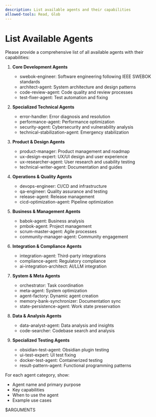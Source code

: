 ```yaml
---
description: List available agents and their capabilities
allowed-tools: Read, Glob
---
```


# List Available Agents

Please provide a comprehensive list of all available agents with their capabilities:

1. **Core Development Agents**
   - swebok-engineer: Software engineering following IEEE SWEBOK standards
   - architect-agent: System architecture and design patterns
   - code-review-agent: Code quality and review processes
   - test-fixer-agent: Test automation and fixing

2. **Specialized Technical Agents**
   - error-handler: Error diagnosis and resolution
   - performance-agent: Performance optimization
   - security-agent: Cybersecurity and vulnerability analysis
   - technical-stabilization-agent: Emergency stabilization

3. **Product & Design Agents**
   - product-manager: Product management and roadmap
   - ux-design-expert: UX/UI design and user experience
   - ux-researcher-agent: User research and usability testing
   - technical-writer-agent: Documentation and guides

4. **Operations & Quality Agents**
   - devops-engineer: CI/CD and infrastructure
   - qa-engineer: Quality assurance and testing
   - release-agent: Release management
   - cicd-optimization-agent: Pipeline optimization

5. **Business & Management Agents**
   - babok-agent: Business analysis
   - pmbok-agent: Project management
   - scrum-master-agent: Agile processes
   - community-manager-agent: Community engagement

6. **Integration & Compliance Agents**
   - integration-agent: Third-party integrations
   - compliance-agent: Regulatory compliance
   - ai-integration-architect: AI/LLM integration

7. **System & Meta Agents**
   - orchestrator: Task coordination
   - meta-agent: System optimization
   - agent-factory: Dynamic agent creation
   - memory-bank-synchronizer: Documentation sync
   - state-persistence-agent: Work state preservation

8. **Data & Analysis Agents**
   - data-analyst-agent: Data analysis and insights
   - code-searcher: Codebase search and analysis

9. **Specialized Testing Agents**
   - obsidian-test-agent: Obsidian plugin testing
   - ui-test-expert: UI test fixing
   - docker-test-agent: Containerized testing
   - result-pattern-agent: Functional programming patterns

For each agent category, show:
- Agent name and primary purpose
- Key capabilities
- When to use the agent
- Example use cases

$ARGUMENTS